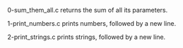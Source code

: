 0-sum_them_all.c returns the sum of all its parameters.

1-print_numbers.c prints numbers, followed by a new line.

2-print_strings.c prints strings, followed by a new line.
